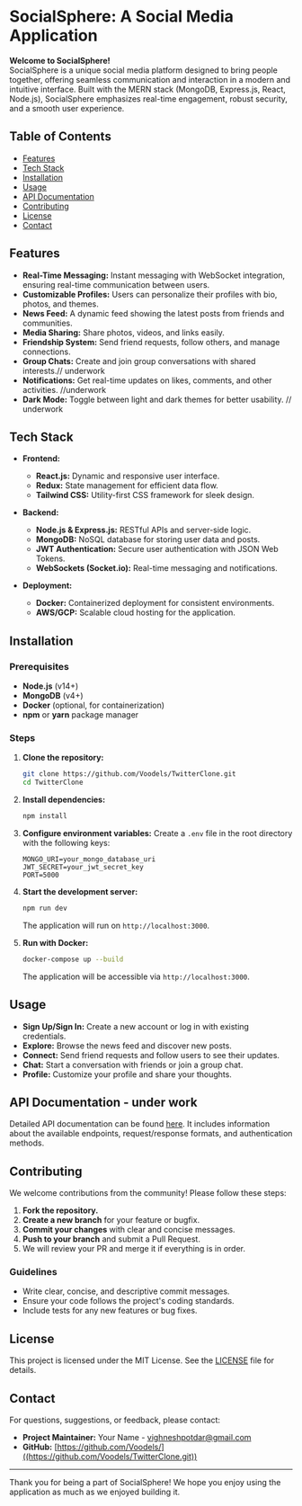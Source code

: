 # SocialSphere: A Social Media Application

**Welcome to SocialSphere!**  
SocialSphere is a unique social media platform designed to bring people together, offering seamless communication and interaction in a modern and intuitive interface. Built with the MERN stack (MongoDB, Express.js, React, Node.js), SocialSphere emphasizes real-time engagement, robust security, and a smooth user experience.

## Table of Contents
- [Features](#features)
- [Tech Stack](#tech-stack)
- [Installation](#installation)
- [Usage](#usage)
- [API Documentation](#api-documentation)
- [Contributing](#contributing)
- [License](#license)
- [Contact](#contact)

## Features
- **Real-Time Messaging:** Instant messaging with WebSocket integration, ensuring real-time communication between users.
- **Customizable Profiles:** Users can personalize their profiles with bio, photos, and themes.
- **News Feed:** A dynamic feed showing the latest posts from friends and communities.
- **Media Sharing:** Share photos, videos, and links easily.
- **Friendship System:** Send friend requests, follow others, and manage connections.
- **Group Chats:** Create and join group conversations with shared interests.// underwork
- **Notifications:** Get real-time updates on likes, comments, and other activities. //underwork
- **Dark Mode:** Toggle between light and dark themes for better usability.  // underwork 

## Tech Stack
- **Frontend:**
  - **React.js:** Dynamic and responsive user interface.
  - **Redux:** State management for efficient data flow.
  - **Tailwind CSS:** Utility-first CSS framework for sleek design.
  
- **Backend:**
  - **Node.js & Express.js:** RESTful APIs and server-side logic.
  - **MongoDB:** NoSQL database for storing user data and posts.
  - **JWT Authentication:** Secure user authentication with JSON Web Tokens.
  - **WebSockets (Socket.io):** Real-time messaging and notifications.

- **Deployment:**
  - **Docker:** Containerized deployment for consistent environments.
  - **AWS/GCP:** Scalable cloud hosting for the application.
  
## Installation
### Prerequisites
- **Node.js** (v14+)
- **MongoDB** (v4+)
- **Docker** (optional, for containerization)
- **npm** or **yarn** package manager

### Steps
1. **Clone the repository:**
   ```bash
   git clone https://github.com/Voodels/TwitterClone.git
   cd TwitterClone
   ```

2. **Install dependencies:**
   ```bash
   npm install
   ```

3. **Configure environment variables:**
   Create a `.env` file in the root directory with the following keys:
   ```plaintext
   MONGO_URI=your_mongo_database_uri
   JWT_SECRET=your_jwt_secret_key
   PORT=5000
   ```

4. **Start the development server:**
   ```bash
   npm run dev
   ```
   The application will run on `http://localhost:3000`.

5. **Run with Docker:**
   ```bash
   docker-compose up --build
   ```
   The application will be accessible via `http://localhost:3000`.

## Usage
- **Sign Up/Sign In:** Create a new account or log in with existing credentials.
- **Explore:** Browse the news feed and discover new posts.
- **Connect:** Send friend requests and follow users to see their updates.
- **Chat:** Start a conversation with friends or join a group chat.
- **Profile:** Customize your profile and share your thoughts.

## API Documentation - under work 
Detailed API documentation can be found [here](link_to_api_docs). It includes information about the available endpoints, request/response formats, and authentication methods.

## Contributing
We welcome contributions from the community! Please follow these steps:
1. **Fork the repository.**
2. **Create a new branch** for your feature or bugfix.
3. **Commit your changes** with clear and concise messages.
4. **Push to your branch** and submit a Pull Request.
5. We will review your PR and merge it if everything is in order.

### Guidelines
- Write clear, concise, and descriptive commit messages.
- Ensure your code follows the project's coding standards.
- Include tests for any new features or bug fixes.

## License
This project is licensed under the MIT License. See the [LICENSE](LICENSE) file for details.

## Contact
For questions, suggestions, or feedback, please contact:
- **Project Maintainer:** Your Name - [vighneshpotdar@gmail.com](mailto:vighneshpotdar@gmail.com)
- **GitHub:** [https://github.com/Voodels/]((https://github.com/Voodels/TwitterClone.git))

---

Thank you for being a part of SocialSphere! We hope you enjoy using the application as much as we enjoyed building it.
